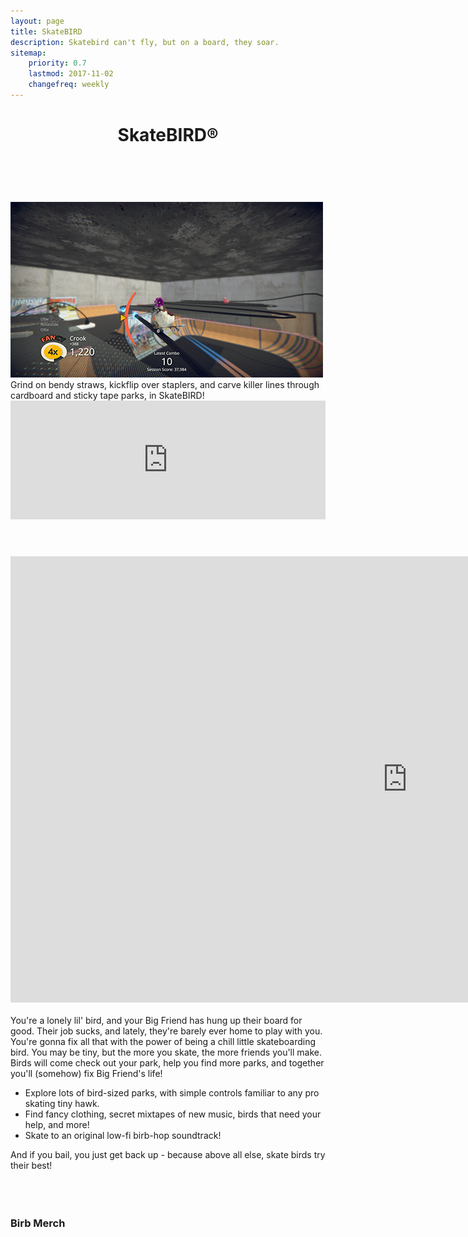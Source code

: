 ```yaml
---
layout: page
title: SkateBIRD
description: Skatebird can't fly, but on a board, they soar.
sitemap:
    priority: 0.7
    lastmod: 2017-11-02
    changefreq: weekly
---
```

<header class="major">
	<h1>SkateBIRD®</h1>
</header>
<div class="box alt">
	<div class="row 50% uniform">
		<div class="4u"><span class="image fit"><a href="/press/skatebird/images/Image9.png"><img src="{{ "/images/skatebird/Image9.jpg" | absolute_url }}" alt="" /></a></span></div>
		<div class="4u"><span class="image fit"><a href="/press/skatebird/images/Image12.png"><img src="{{ "/images/skatebird/Image12.jpg" | absolute_url }}" alt="" /></a></span></div>
		<div class="4u$"><span class="image fit"><a href="/press/skatebird/images/Image11.png"><img src="/images/skatebird/Image11.jpg" alt="" /></a></span></div>
		<!-- Break -->
	</div>
</div>
Grind on bendy straws, kickflip over staplers, and carve killer lines through cardboard and sticky tape parks, in SkateBIRD!
<header class="major">
<iframe src="https://store.steampowered.com/widget/971030/" frameborder="0" width="646" height="190" style="max-width: 100%"></iframe>
</header>
<div class="video-container"><iframe width="1269" height="714" src="https://www.youtube.com/embed/F0Dr9YBq_u0" frameborder="0" allow="accelerometer; autoplay; encrypted-media; gyroscope; picture-in-picture" allowfullscreen></iframe></div><br>
You're a lonely lil' bird, and your Big Friend has hung up their board for good. Their job sucks, and lately, they're barely ever home to play with you. You're gonna fix all that with the power of being a chill little skateboarding bird. You may be tiny, but the more you skate, the more friends you'll make. Birds will come check out your park, help you find more parks, and together you'll (somehow) fix Big Friend's life!
<ul>
	<li>Explore lots of bird-sized parks, with simple controls familiar to any pro skating tiny hawk.</li>
	<li>Find fancy clothing, secret mixtapes of new music, birds that need your help, and more!</li>
	<li>Skate to an original low-fi birb-hop soundtrack!</li>
</ul>
And if you bail, you just get back up - because above all else, skate birds try their best!
<div class="box alt">
	<div class="row 50% uniform">
		<div class="4u"><span class="image fit"><a href="/press/skatebird/images/Image10.png"><img src="{{ "/images/skatebird/Image10.jpg" | absolute_url }}" alt="" /></a></span></div>
		<div class="4u"><span class="image fit"><a href="/press/skatebird/images/Image7.png"><img src="{{ "/images/skatebird/Image7.jpg" | absolute_url }}" alt="" /></a></span></div>
		<div class="4u$"><span class="image fit"><a href="/press/skatebird/images/Image1.png"><img src="{{ "/images/skatebird/Image1.jpg" | absolute_url }}" alt="" /></a></span></div>
	</div>
</div>
<h3>Birb Merch</h3>
<div class="box alt">
	<div class="row 50% uniform">
		<div class="4u"><span class="image fit"><a href="https://theyetee.com/collections/skatebird"><img src="{{ "/images/merch_skatebird_cassette.jpg" | absolute_url }}" alt="" /></a></span></div>
		<div class="4u"><span class="image fit"><a href="https://skatebirb.threadless.com/"><img src="{{ "/images/merch_skatebird_clothes.jpg" | absolute_url }}" alt="" /></a></span></div>
		<div class="4u$"><span class="image fit"><a href="https://www.designbyhumans.com/shop/KnuckleCrackle/sticker/"><img src="{{ "/images/merch_skatebird_stickers.jpg" | absolute_url }}" alt="" /></a></span></div>
	</div>
</div>